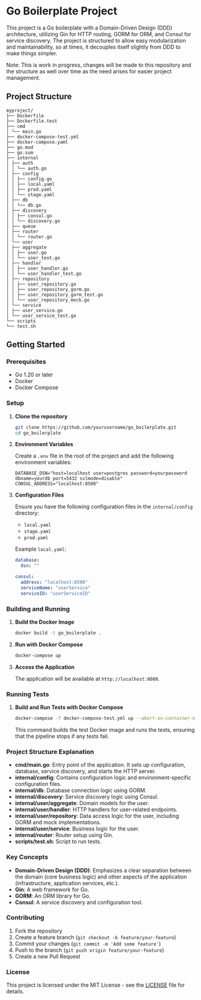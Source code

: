 # Go Boilerplate Project

This project is a Go boilerplate with a Domain-Driven Design (DDD) architecture, utilizing Gin for HTTP routing, GORM for ORM, and Consul for service discovery. The project is structured to allow easy modularization and maintainability, so at times, it decouples itself slightly from DDD to make things simpler.

Note: This is work in progress, changes will be made to this repository and the structure as well over time as the need arises for easier project management.

## Project Structure
```
myproject/
├── Dockerfile
├── Dockerfile.test
├── cmd
│ └── main.go
├── docker-compose-test.yml
├── docker-compose.yaml
├── go.mod
├── go.sum
├── internal
│ ├── auth
│ │ └── auth.go
│ ├── config
│ │ ├── config.go
│ │ ├── local.yaml
│ │ ├── prod.yaml
│ │ └── stage.yaml
│ ├── db
│ │ └── db.go
│ ├── discovery
│ │ ├── consul.go
│ │ └── discovery.go
│ ├── queue
│ ├── router
│ │ └── router.go
│ └── user
│ ├── aggregate
│ │ ├── user.go
│ │ └── user_test.go
│ ├── handler
│ │ ├── user_handler.go
│ │ └── user_handler_test.go
│ ├── repository
│ │ ├── user_repository.go
│ │ ├── user_repository_gorm.go
│ │ ├── user_repository_gorm_test.go
│ │ └── user_repository_mock.go
│ └── service
│ ├── user_service.go
│ └── user_service_test.go
└── scripts
└── test.sh
```

## Getting Started

### Prerequisites

- Go 1.20 or later
- Docker
- Docker Compose

### Setup

1. **Clone the repository**

    ```sh
    git clone https://github.com/yourusername/go_boilerplate.git
    cd go_boilerplate
    ```

2. **Environment Variables**

    Create a `.env` file in the root of the project and add the following environment variables:

    ```env
    DATABASE_DSN="host=localhost user=postgres password=yourpassword dbname=yourdb port=5432 sslmode=disable"
    CONSUL_ADDRESS="localhost:8500"
    ```

3. **Configuration Files**

    Ensure you have the following configuration files in the `internal/config` directory:

    - `local.yaml`
    - `stage.yaml`
    - `prod.yaml`

    Example `local.yaml`:

    ```yaml
    database:
      dsn: ""

    consul:
      address: "localhost:8500"
      serviceName: "userService"
      serviceID: "userServiceID"
    ```

### Building and Running

1. **Build the Docker Image**

    ```sh
    docker build -t go_boilerplate .
    ```

2. **Run with Docker Compose**

    ```sh
    docker-compose up
    ```

3. **Access the Application**

    The application will be available at `http://localhost:8080`.

### Running Tests

1. **Build and Run Tests with Docker Compose**

    ```sh
    docker-compose -f docker-compose-test.yml up --abort-on-container-exit --exit-code-from test
    ```

    This command builds the test Docker image and runs the tests, ensuring that the pipeline stops if any tests fail.

### Project Structure Explanation

- **cmd/main.go**: Entry point of the application. It sets up configuration, database, service discovery, and starts the HTTP server.
- **internal/config**: Contains configuration logic and environment-specific configuration files.
- **internal/db**: Database connection logic using GORM.
- **internal/discovery**: Service discovery logic using Consul.
- **internal/user/aggregate**: Domain models for the user.
- **internal/user/handler**: HTTP handlers for user-related endpoints.
- **internal/user/repository**: Data access logic for the user, including GORM and mock implementations.
- **internal/user/service**: Business logic for the user.
- **internal/router**: Router setup using Gin.
- **scripts/test.sh**: Script to run tests.

### Key Concepts

- **Domain-Driven Design (DDD)**: Emphasizes a clear separation between the domain (core business logic) and other aspects of the application (infrastructure, application services, etc.).
- **Gin**: A web framework for Go.
- **GORM**: An ORM library for Go.
- **Consul**: A service discovery and configuration tool.

### Contributing

1. Fork the repository
2. Create a feature branch (`git checkout -b feature/your-feature`)
3. Commit your changes (`git commit -m 'Add some feature'`)
4. Push to the branch (`git push origin feature/your-feature`)
5. Create a new Pull Request

### License

This project is licensed under the MIT License - see the [LICENSE](LICENSE) file for details.

